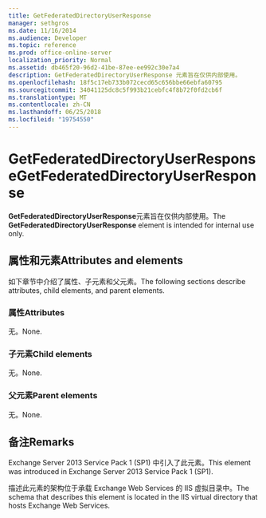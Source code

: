 ```yaml
---
title: GetFederatedDirectoryUserResponse
manager: sethgros
ms.date: 11/16/2014
ms.audience: Developer
ms.topic: reference
ms.prod: office-online-server
localization_priority: Normal
ms.assetid: db465f20-96d2-41be-87ee-ee992c30e7a4
description: GetFederatedDirectoryUserResponse 元素旨在仅供内部使用。
ms.openlocfilehash: 18f5c17eb733b072cecd65c656bbe66ebfa60795
ms.sourcegitcommit: 34041125dc8c5f993b21cebfc4f8b72f0fd2cb6f
ms.translationtype: MT
ms.contentlocale: zh-CN
ms.lasthandoff: 06/25/2018
ms.locfileid: "19754550"
---
```

# <a name="getfederateddirectoryuserresponse"></a><span data-ttu-id="bc130-103">GetFederatedDirectoryUserResponse</span><span class="sxs-lookup"><span data-stu-id="bc130-103">GetFederatedDirectoryUserResponse</span></span>

<span data-ttu-id="bc130-104">**GetFederatedDirectoryUserResponse**元素旨在仅供内部使用。</span><span class="sxs-lookup"><span data-stu-id="bc130-104">The **GetFederatedDirectoryUserResponse** element is intended for internal use only.</span></span> 

## <a name="attributes-and-elements"></a><span data-ttu-id="bc130-105">属性和元素</span><span class="sxs-lookup"><span data-stu-id="bc130-105">Attributes and elements</span></span>

<span data-ttu-id="bc130-106">如下章节中介绍了属性、子元素和父元素。</span><span class="sxs-lookup"><span data-stu-id="bc130-106">The following sections describe attributes, child elements, and parent elements.</span></span>
  
### <a name="attributes"></a><span data-ttu-id="bc130-107">属性</span><span class="sxs-lookup"><span data-stu-id="bc130-107">Attributes</span></span>

<span data-ttu-id="bc130-108">无。</span><span class="sxs-lookup"><span data-stu-id="bc130-108">None.</span></span>
  
### <a name="child-elements"></a><span data-ttu-id="bc130-109">子元素</span><span class="sxs-lookup"><span data-stu-id="bc130-109">Child elements</span></span>

<span data-ttu-id="bc130-110">无。</span><span class="sxs-lookup"><span data-stu-id="bc130-110">None.</span></span>
  
### <a name="parent-elements"></a><span data-ttu-id="bc130-111">父元素</span><span class="sxs-lookup"><span data-stu-id="bc130-111">Parent elements</span></span>

<span data-ttu-id="bc130-112">无。</span><span class="sxs-lookup"><span data-stu-id="bc130-112">None.</span></span>
  
## <a name="remarks"></a><span data-ttu-id="bc130-113">备注</span><span class="sxs-lookup"><span data-stu-id="bc130-113">Remarks</span></span>

<span data-ttu-id="bc130-114">Exchange Server 2013 Service Pack 1 (SP1) 中引入了此元素。</span><span class="sxs-lookup"><span data-stu-id="bc130-114">This element was introduced in Exchange Server 2013 Service Pack 1 (SP1).</span></span>
  
<span data-ttu-id="bc130-115">描述此元素的架构位于承载 Exchange Web Services 的 IIS 虚拟目录中。</span><span class="sxs-lookup"><span data-stu-id="bc130-115">The schema that describes this element is located in the IIS virtual directory that hosts Exchange Web Services.</span></span>
  

